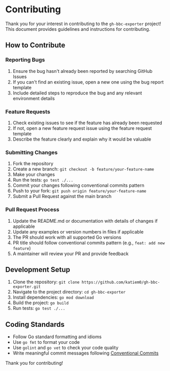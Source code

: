 # Contributing

Thank you for your interest in contributing to the `gh-bbc-exporter` project! This document provides guidelines and instructions for contributing.

## How to Contribute

### Reporting Bugs

1. Ensure the bug hasn't already been reported by searching GitHub Issues
2. If you can't find an existing issue, open a new one using the bug report template
3. Include detailed steps to reproduce the bug and any relevant environment details

### Feature Requests

1. Check existing issues to see if the feature has already been requested
2. If not, open a new feature request issue using the feature request template
3. Describe the feature clearly and explain why it would be valuable

### Submitting Changes

1. Fork the repository
2. Create a new branch: `git checkout -b feature/your-feature-name`
3. Make your changes
4. Run the tests: `go test ./...`
5. Commit your changes following conventional commits pattern
6. Push to your fork: `git push origin feature/your-feature-name`
7. Submit a Pull Request against the main branch

### Pull Request Process

1. Update the README.md or documentation with details of changes if applicable
2. Update any examples or version numbers in files if applicable
3. The PR should work with all supported Go versions
4. PR title should follow conventional commits pattern (e.g., `feat: add new feature`)
5. A maintainer will review your PR and provide feedback

## Development Setup

1. Clone the repository: `git clone https://github.com/katiem0/gh-bbc-exporter.git`
2. Navigate to the project directory: `cd gh-bbc-exporter`
3. Install dependencies: `go mod download`
4. Build the project: `go build`
5. Run tests: `go test ./...`

## Coding Standards

- Follow Go standard formatting and idioms
- Use `go fmt` to format your code
- Use `golint` and `go vet` to check your code quality
- Write meaningful commit messages following [Conventional Commits](https://www.conventionalcommits.org/)

Thank you for contributing!